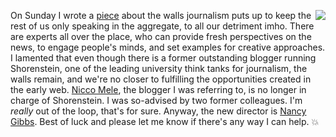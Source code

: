 <img src="http://scripting.com/images/2019/12/24/drummer.png" border="0" align="right">On Sunday I wrote a <a href="http://scripting.com/2020/01/12/155518.html?title=theImpentetrableShorenstein">piece</a> about the walls journalism puts up to keep the rest of us only speaking in the aggregate, to all our detriment imho. There are experts all over the place, who can provide fresh perspectives on the news, to engage people's minds, and set examples for creative approaches. I lamented that even though there is a former outstanding blogger running Shorenstein, one of the leading university think tanks for journalism, the walls remain, and we're no closer to fulfilling the opportunities created in the early web. <a href="https://www.hks.harvard.edu/faculty/nicco-mele">Nicco Mele</a>, the blogger I was referring to, is no longer in charge of Shorenstein. I was so-advised by two former colleagues. I'm <i>really</i> out of the loop, that's for sure. Anyway, the new director is <a href="https://www.hks.harvard.edu/faculty/nancy-gibbs?_ga=2.187920296.1420702108.1579015693-1352129629.1577806700">Nancy Gibbs</a>. Best of luck and please let me know if there's any way I can help. :boom:
